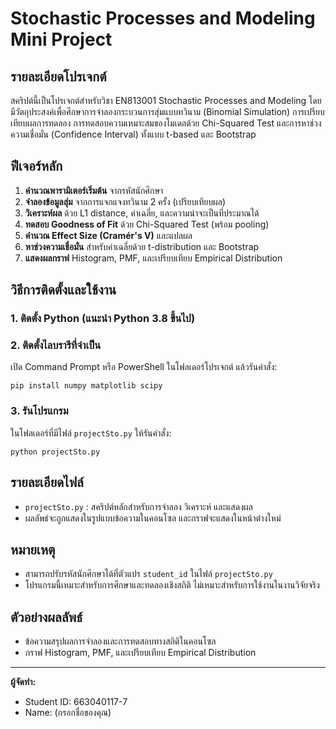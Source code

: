 # Stochastic Processes and Modeling Mini Project

## รายละเอียดโปรเจกต์

สคริปต์นี้เป็นโปรเจกต์สำหรับวิชา EN813001 Stochastic Processes and Modeling โดยมีวัตถุประสงค์เพื่อศึกษาการจำลองกระบวนการสุ่มแบบทวินาม (Binomial Simulation) การเปรียบเทียบผลการทดลอง การทดสอบความเหมาะสมของโมเดลด้วย Chi-Squared Test และการหาช่วงความเชื่อมั่น (Confidence Interval) ทั้งแบบ t-based และ Bootstrap

## ฟีเจอร์หลัก
1. **คำนวณพารามิเตอร์เริ่มต้น** จากรหัสนักศึกษา
2. **จำลองข้อมูลสุ่ม** จากการแจกแจงทวินาม 2 ครั้ง (เปรียบเทียบผล)
3. **วิเคราะห์ผล** ด้วย L1 distance, ค่าเฉลี่ย, และความน่าจะเป็นที่ประมาณได้
4. **ทดสอบ Goodness of Fit** ด้วย Chi-Squared Test (พร้อม pooling)
5. **คำนวณ Effect Size (Cramér's V)** และแปลผล
6. **หาช่วงความเชื่อมั่น** สำหรับค่าเฉลี่ยด้วย t-distribution และ Bootstrap
7. **แสดงผลกราฟ** Histogram, PMF, และเปรียบเทียบ Empirical Distribution

## วิธีการติดตั้งและใช้งาน

### 1. ติดตั้ง Python (แนะนำ Python 3.8 ขึ้นไป)

### 2. ติดตั้งไลบรารีที่จำเป็น

เปิด Command Prompt หรือ PowerShell ในโฟลเดอร์โปรเจกต์ แล้วรันคำสั่ง:

```
pip install numpy matplotlib scipy
```

### 3. รันโปรแกรม

ในโฟลเดอร์ที่มีไฟล์ `projectSto.py` ให้รันคำสั่ง:

```
python projectSto.py
```

## รายละเอียดไฟล์
- `projectSto.py` : สคริปต์หลักสำหรับการจำลอง วิเคราะห์ และแสดงผล
- ผลลัพธ์จะถูกแสดงในรูปแบบข้อความในคอนโซล และกราฟจะแสดงในหน้าต่างใหม่

## หมายเหตุ
- สามารถปรับรหัสนักศึกษาได้ที่ตัวแปร `student_id` ในไฟล์ `projectSto.py`
- โปรแกรมนี้เหมาะสำหรับการศึกษาและทดลองเชิงสถิติ ไม่เหมาะสำหรับการใช้งานในงานวิจัยจริง

## ตัวอย่างผลลัพธ์
- ข้อความสรุปผลการจำลองและการทดสอบทางสถิติในคอนโซล
- กราฟ Histogram, PMF, และเปรียบเทียบ Empirical Distribution

---

**ผู้จัดทำ:**
- Student ID: 663040117-7
- Name: (กรอกชื่อของคุณ)
